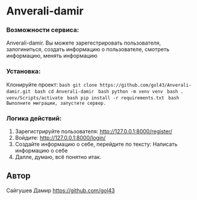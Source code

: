# Anverali-damir

### Возможности сервиса:
Anverali-damir. Вы можете зарегестрировать пользователя, залогиниться, создать информацию о пользователе, смотреть информацию, менять информацию

### Установка:
Клонируйте проект:
    ```bash
    git clone https://github.com/gol43/Anverali-damir.git
    ```
    ```bash
    cd Anverali-damir
    ```
    ```bash
    python -m venv venv
    ```
    ```bash
    . venv/Scripts/activate
    ```
    ```bash
    pip install -r requirements.txt
    ```
    ```bash
    Выполните миграции, запустите сервер.
    ```
### Логика действий:
1. Зарегистрируйте пользователя: http://127.0.0.1:8000/register/ 
2. Войдите: http://127.0.0.1:8000/login/
3. Создайте информацию о себе, перейдите по тексту: Написать информацию о себе
4. Далле, думаю, всё понятно итак.

## Автор <a id=author></a>

Сайгушев Дамир 
https://github.com/gol43